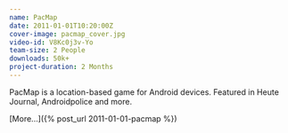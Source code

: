 ```yaml
---
name: PacMap
date: 2011-01-01T10:20:00Z
cover-image: pacmap_cover.jpg
video-id: V8Kc0j3v-Yo
team-size: 2 People
downloads: 50k+
project-duration: 2 Months
--- 
```


PacMap is a location-based game for Android devices.
Featured in Heute Journal, Androidpolice and more.

[More...]({% post_url 2011-01-01-pacmap %})